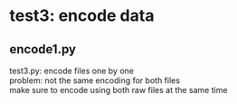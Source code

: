 # test3: encode data

## encode1.py
test3.py: encode files one by one  
problem: not the same encoding for both files  
make sure to encode using both raw files at the same time
